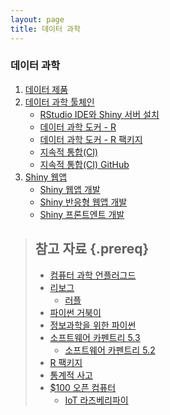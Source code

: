 ```yaml
---
layout: page
title: 데이터 과학
---
```



### 데이터 과학

1. [데이터 제품](data-product.html)
1. [데이터 과학 툴체인](toolchain-data-science.html)
    - [RStudio IDE와 Shiny 서버 설치](toolchain-shiny-rstudio.html)
    - [데이터 과학 도커 - R](toolchain-docker-r.html)  
    - [데이터 과학 도커 - R 팩키지](toolchain-docker-r-pkgs.html)  
    - [지속적 통합(CI)](toolchain-ci-travis.html)    
    - [지속적 통합(CI) GitHub](toolchain-travis-github.html)        
1. [Shiny 웹앱](shiny-overview.html)
    - [Shiny 웹앱 개발](shiny-app.html)    
    - [Shiny 반응형 웹앱 개발](shiny-reactive.html)    
    - [Shiny 프론트엔트 개발](shiny-frontend.html)


> ## 참고 자료 {.prereq}
> - [컴퓨터 과학 언플러그드](http://unplugged.xwmooc.org)  
> - [리보그](http://reeborg.xwmooc.org)  
>      - [러플](http://rur-ple.xwmooc.org)  
> - [파이썬 거북이](http://swcarpentry.github.io/python-novice-turtles/index-kr.html)  
> - [정보과학을 위한 파이썬](http://python.xwmooc.org)  
> - [소프트웨어 카펜트리 5.3](http://statkclee.github.io/swcarpentry-version-5-3-new/)
>     - [소프트웨어 카펜트리 5.2](http://swcarpentry.xwmooc.org)
> - [R 팩키지](http://r-pkgs.xwmooc.org/)
> - [통계적 사고](http://think-stat.xwmooc.org/)
> - [$100 오픈 컴퓨터](http://computer.xwmooc.org/)
>     - [IoT 라즈베리파이](http://raspberry-pi.xwmooc.org/)

